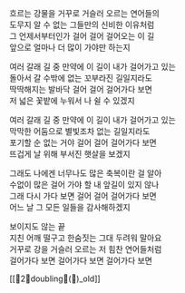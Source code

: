 흐르는 강물을 거꾸로 거슬러 오르는 연어들의  
도무지 알 수 없는 그들만의 신비한 이유처럼  
그 언제서부터인가 걸어 걸어 걸어오는 이 길  
앞으로 얼마나 더 많이 가야만 하는지  
  
여러 갈래 길 중 만약에 이 길이 내가 걸어가고 있는  
돌아서 갈 수밖에 없는 꼬부라진 길일지라도  
딱딱해지는 발바닥 걸어 걸어 걸어가다 보면  
저 넓은 꽃밭에 누워서 나 쉴 수 있겠지  
  
여러 갈래 길 중 만약에 이 길이 내가 걸어가고 있는  
막막한 어둠으로 별빛조차 없는 길일지라도  
포기할 순 없는 거야 걸어 걸어 걸어가다 보면  
뜨겁게 날 위해 부서진 햇살을 보겠지  
  
그래도 나에겐 너무나도 많은 축복이란 걸 알아  
수없이 많은 걸어 가야 할 내 앞길이 있지 않나  
그래 다시 가다 보면 걸어 걸어 걸어가다 보면  
어느 날 그 모든 일들을 감사해하겠지  
  
보이지도 않는 끝  
지친 어깨 떨구고 한숨짓는 그대 두려워 말아요  
거꾸로 강을 거슬러 오르는 저 힘찬 연어들처럼  
걸어가다 보면 걸어가다 보면 걸어가다 보면

[[🌱2🌲doubling🧬(📝)_old]]